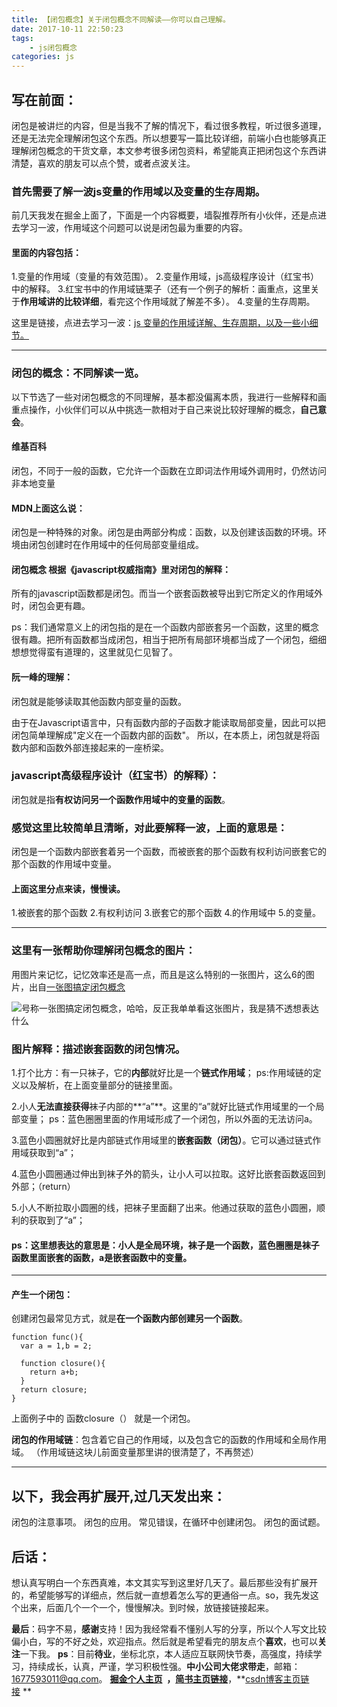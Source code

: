 ```yaml
---
title: 【闭包概念】关于闭包概念不同解读——你可以自己理解。
date: 2017-10-11 22:50:23
tags:
    - js闭包概念
categories: js
---
```

写在前面：
---
闭包是被讲烂的内容，但是当我不了解的情况下，看过很多教程，听过很多道理，还是无法完全理解闭包这个东西。所以想要写一篇比较详细，前端小白也能够真正理解闭包概念的干货文章，本文参考很多闭包资料，希望能真正把闭包这个东西讲清楚，喜欢的朋友可以点个赞，或者点波关注。

### 首先需要了解一波js变量的作用域以及变量的生存周期。

前几天我发在掘金上面了，下面是一个内容概要，墙裂推荐所有小伙伴，还是点进去学习一波，作用域这个问题可以说是闭包最为重要的内容。

#### 里面的内容包括：

1.变量的作用域（变量的有效范围）。
2.变量作用域，js高级程序设计（红宝书）中的解释。
3.红宝书中的作用域链栗子（还有一个例子的解析：画重点，这里关于**作用域讲的比较详细**，看完这个作用域就了解差不多）。
4.变量的生存周期。

这里是链接，点进去学习一波：[js 变量的作用域详解、生存周期，以及一些小细节。](https://juejin.im/post/590324e661ff4b0066977c85)

---

### 闭包的概念：不同解读一览。

以下节选了一些对闭包概念的不同理解，基本都没偏离本质，我进行一些解释和画重点操作，小伙伴们可以从中挑选一款相对于自己来说比较好理解的概念，**自己意会**。

#### 维基百科

闭包，不同于一般的函数，它允许一个函数在立即词法作用域外调用时，仍然访问非本地变量

#### MDN上面这么说：

闭包是一种特殊的对象。闭包是由两部分构成：函数，以及创建该函数的环境。环境由闭包创建时在作用域中的任何局部变量组成。

#### 闭包概念 根据《javascript权威指南》里对闭包的解释：

所有的javascript函数都是闭包。而当一个嵌套函数被导出到它所定义的作用域外时，闭包会更有趣。

ps：我们通常意义上的闭包指的是在一个函数内部嵌套另一个函数，这里的概念很有趣。把所有函数都当成闭包，相当于把所有局部环境都当成了一个闭包，细细想想觉得蛮有道理的，这里就见仁见智了。

#### 阮一峰的理解：

闭包就是能够读取其他函数内部变量的函数。

由于在Javascript语言中，只有函数内部的子函数才能读取局部变量，因此可以把闭包简单理解成"定义在一个函数内部的函数"。
所以，在本质上，闭包就是将函数内部和函数外部连接起来的一座桥梁。

### javascript高级程序设计（红宝书）的解释）：

闭包就是指**有权访问另一个函数作用域中的变量的函数**。

### 感觉这里比较简单且清晰，对此要解释一波，上面的意思是：

闭包是一个函数内部嵌套着另一个函数，而被嵌套的那个函数有权利访问嵌套它的那个函数的作用域中变量。

#### 上面这里分点来读，慢慢读。

1.被嵌套的那个函数
2.有权利访问
3.嵌套它的那个函数
4.的作用域中
5.的变量。

---

### 这里有一张帮助你理解闭包概念的图片：

用图片来记忆，记忆效率还是高一点，而且是这么特别的一张图片，这么6的图片，出自[一张图搞定闭包概念](https://juejin.im/entry/58c60adf61ff4b005d9e1593/detail)

![号称一张图搞定闭包概念，哈哈，反正我单单看这张图片，我是猜不透想表达什么](https://github.com/OBKoro1/articleImg_src/blob/master/weibo_img_move/undefined?raw=true?raw=true)

### 图片解释：描述嵌套函数的闭包情况。

1.打个比方：有一只袜子，它的**内部**就好比是一个**链式作用域**；
ps:作用域链的定义以及解析，在上面变量部分的链接里面。

2.小人**无法直接获得**袜子内部的**“a”**。这里的“a”就好比链式作用域里的一个局部变量；
ps：蓝色圈圈里面的作用域形成了一个闭包，所以外面的无法访问a。

3.蓝色小圆圈就好比是内部链式作用域里的**嵌套函数（闭包）**。它可以通过链式作用域获取到“a”；

4.蓝色小圆圈通过伸出到袜子外的箭头，让小人可以拉取。这好比嵌套函数返回到外部；（return）

5.小人不断拉取小圆圈的线，把袜子里面翻了出来。他通过获取的蓝色小圆圈，顺利的获取到了“a”；


#### ps：这里想表达的意思是：小人是全局环境，袜子是一个函数，蓝色圈圈是袜子函数里面嵌套的函数，a是嵌套函数中的变量。

---

#### 产生一个闭包：

创建闭包最常见方式，就是**在一个函数内部创建另一个函数**。

````
function func(){
  var a = 1,b = 2;

  function closure(){
    return a+b;
  }
  return closure;
}
````

上面例子中的 函数closure（） 就是一个闭包。

**闭包的作用域链**：包含着它自己的作用域，以及包含它的函数的作用域和全局作用域。
（作用域链这块儿前面变量那里讲的很清楚了，不再赘述）

---

以下，我会再扩展开,过几天发出来：
---

闭包的注意事项。
闭包的应用。
常见错误，在循环中创建闭包。
闭包的面试题。


 后话：
 ---
想认真写明白一个东西真难，本文其实写到这里好几天了。最后那些没有扩展开的，希望能够写的详细点，然后就一直想着怎么写的更通俗一点。so，我先发这个出来，后面几个一个一个，慢慢解决。到时候，放链接链接起来。


**最后**：码字不易，**感谢**支持！因为我经常看不懂别人写的分享，所以个人写文比较偏小白，写的不好之处，欢迎指点。然后就是希望看完的朋友点个**喜欢**，也可以**关注**一下我。
**ps**：目前**待业**，坐标北京，本人适应互联网快节奏，高强度，持续学习，持续成长，认真，严谨，学习积极性强。**中小公司大佬求带走**，邮箱：1677593011@qq.com。
[](http://www.jianshu.com/u/8d1dd8c80f06)**[掘金个人主页](https://juejin.im/user/58714f0eb123db4a2eb95372)  ，**[**简书主页链接**](http://www.jianshu.com/u/8d1dd8c80f06)，**[csdn博客主页链接](http://blog.csdn.net/OBKoro1?skin=dark1) **









